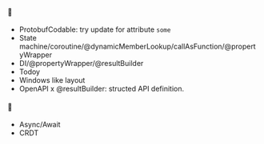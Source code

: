 #### 🔨
- ProtobufCodable: try update for attribute `some`
- State machine/coroutine/@dynamicMemberLookup/callAsFunction/@propertyWrapper
- DI/@propertyWrapper/@resultBuilder
- Todoy
- Windows like layout
- OpenAPI x @resultBuilder: structed API definition.

#### 📝
- Async/Await
- CRDT


